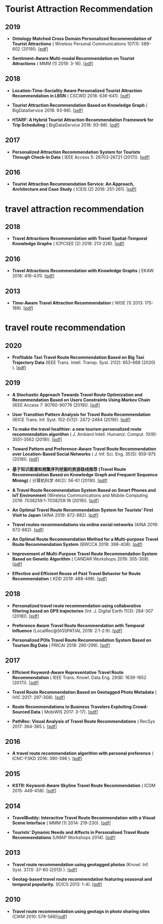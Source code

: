 # Tourist Attraction Recommendation 

## 2019

- **Ontology Matched Cross Domain Personalized Recommendation of Tourist Attractions** (  Wireless Personal Communications 107(1): 589-602 (2019)). [[pdf](https://link.springer.com/article/10.1007%2Fs11277-019-06290-5)]

- **Sentiment-Aware Multi-modal Recommendation on Tourist Attractions** (  MMM (1) 2019: 3-16). [[pdf]( https://link.springer.com/chapter/10.1007%2F978-3-030-05710-7_1)]

## 2018

- **Location-Time-Sociality Aware Personalized Tourist Attraction Recommendation in LBSN** ( CSCWD 2018: 636-641). [[pdf](https://ieeexplore.ieee.org/document/8465179)]

- **Tourist Attraction Recommendation Based on Knowledge Graph** (  BigDataService 2018: 93-98). [[pdf]( https://link.springer.com/chapter/10.1007%2F978-3-030-00828-4_9)]

- **HTARF: A Hybrid Tourist Attraction Recommendation Framework for Trip Scheduling** (  BigDataService 2018: 93-98). [[pdf]( https://ieeexplore.ieee.org/document/8405697)]

## 2017

- **Personalized Attraction Recommendation System for Tourists Through Check-In Data** ( IEEE Access 5: 26703-26721 (2017)). [[pdf]( https://ieeexplore.ieee.org/document/8123926)]

## 2016

- **Tourist Attraction Recommendation Service: An Approach, Architecture and Case Study** ( ICEIS (2) 2016: 251-261). [[pdf]( https://doi.org/10.5220/0005870202510261)]


# travel attraction recommendation

## 2018

- **Travel Attractions Recommendation with Travel Spatial-Temporal Knowledge Graphs** ( ICPCSEE (2) 2018: 213-226). [[pdf](https://link.springer.com/chapter/10.1007%2F978-981-13-2206-8_19)]


## 2016

- **Travel Attractions Recommendation with Knowledge Graphs** (  EKAW 2016: 416-431). [[pdf](https://link.springer.com/chapter/10.1007%2F978-3-319-49004-5_27)]

## 2013

- **Time-Aware Travel Attraction Recommendation** (  WISE (1) 2013: 175-188). [[pdf](https://link.springer.com/chapter/10.1007%2F978-3-642-41230-1_15)]

# travel route recommendation

## 2020

- **Profitable Taxi Travel Route Recommendation Based on Big Taxi Trajectory Data** (IEEE Trans. Intell. Transp. Syst. 21(2): 653-668 (2020)
). [[pdf](https://ieeexplore.ieee.org/document/8654209/)]

## 2019
- **A Stochastic Approach Towards Travel Route Optimization and Recommendation Based on Users Constraints Using Markov Chain** (IEEE Access 7: 90760-90776 (2019)). [[pdf](https://doi.org/10.1109/ACCESS.2019.2926675)]
- **User Transition Pattern Analysis for Travel Route Recommendation** (IEICE Trans. Inf. Syst. 102-D(12): 2472-2484 (2019)). [[pdf](https://search.ieice.org/bin/summary.php?id=e102-d_12_2472)]
- **To make the travel healthier: a new tourism personalized route recommendation algorithm** ( J. Ambient Intell. Humaniz. Comput. 10(9): 3551-3562 (2019)). [[pdf](https://link.springer.com/article/10.1007%2Fs12652-018-1081-z)]
- **Toward Pattern and Preference-Aware Travel Route Recommendation over Location-Based Social Networks** (  J. Inf. Sci. Eng. 35(5): 959-975 (2019)). [[pdf](https://jise.iis.sinica.edu.tw/JISESearch/pages/View/PaperView.jsf?keyId=170_2260)]
- **基于知识图谱和频繁序列挖掘的旅游路线推荐 (Travel Route Recommendation Based on Knowledge Graph and Frequent Sequence Mining)** (  计算机科学 46(2): 56-61 (2019)). [[pdf](http://www.jsjkx.com/CN/10.11896/j.issn.1002-137X.2019.02.009)]
- **A Travel Route Recommendation System Based on Smart Phones and IoT Environment** (Wireless Communications and Mobile Computing 2019: 7038259:1-7038259:16 (2019)). [[pdf](https://www.hindawi.com/journals/wcmc/2019/7038259/)]
- **An Optimal Travel Route Recommendation System for Tourists’ First Visit to Japan** (AINA 2019: 872-882). [[pdf](https://link.springer.com/chapter/10.1007%2F978-3-030-15032-7_73)]
- **Travel routes recommendations via online social networks** (AINA 2019: 872-882). [[pdf](https://dl.acm.org/doi/10.1145/3341161.3345619)]
- **An Optimal Route Recommendation Method for a Multi-purpose Travel Route Recommendation System** (BWCCA 2019: 398-408). [[pdf](https://link.springer.com/chapter/10.1007%2F978-3-030-33506-9_35)]

- **Improvement of Multi-Purpose Travel Route Recommendation System Based on Genetic Algorithm** ( CANDAR Workshops 2019: 305-308). [[pdf](https://ieeexplore.ieee.org/document/8951553)]

- **Effective and Efficient Reuse of Past Travel Behavior for Route Recommendation** ( KDD 2019: 488-498). [[pdf](https://dl.acm.org/doi/10.1145/3292500.3330835)]


## 2018

- **Personalized travel route recommendation using collaborative filtering based on GPS trajectories** (Int. J. Digital Earth 11(3): 284-307 (2018)). [[pdf](https://www.tandfonline.com/doi/abs/10.1080/17538947.2017.1326535?journalCode=tjde20)]

- **Preference Aware Travel Route Recommendation with Temporal Influence** (LocalRec@SIGSPATIAL 2018: 2:1-2:9). [[pdf](https://dl.acm.org/doi/10.1145/3282825.3282829)]

- **Personalized POIs Travel Route Recommendation System Based on Tourism Big Data** (   PRICAI 2018: 290-299). [[pdf](https://link.springer.com/chapter/10.1007%2F978-3-319-97310-4_33)]


## 2017

- **Efficient Keyword-Aware Representative Travel Route Recommendation** (   IEEE Trans. Knowl. Data Eng. 29(8): 1639-1652 (2017)). [[pdf](https://ieeexplore.ieee.org/document/7891639)]

- **Travel Route Recommendation Based on Geotagged Photo Metadata** (   IVIC 2017: 297-308). [[pdf](https://link.springer.com/chapter/10.1007%2F978-3-319-70010-6_28)]


- **Route Recommendations to Business Travelers Exploiting Crowd-Sourced Data** (  MobiWIS 2017: 3-17). [[pdf](https://doi.org/10.1007/978-3-319-65515-4_1)]


- **PathRec: Visual Analysis of Travel Route Recommendations** (  RecSys 2017: 364-365
). [[pdf](https://dl.acm.org/doi/10.1145/3109859.3109983)]

## 2016

- **A travel route recommendation algorithm with personal preference** (  ICNC-FSKD 2016: 390-396
). [[pdf](https://doi.org/10.1109/FSKD.2016.7603205)]


## 2015

- **KSTR: Keyword-Aware Skyline Travel Route Recommendation** (  ICDM 2015: 449-458). [[pdf](https://doi.org/10.1109/ICDM.2015.37)]


## 2014

- **TravelBuddy: Interactive Travel Route Recommendation with a Visual Scene Interface** ( MMM (1) 2014: 219-230). [[pdf](https://link.springer.com/chapter/10.1007%2F978-3-319-04114-8_19)]


- **Tourists' Dynamic Needs and Affects in Personalised Travel Route Recommendations** (UMAP Workshops 2014). [[pdf](http://ceur-ws.org/Vol-1181/pros2014_paper_02.pdf)]

## 2013

- **Travel route recommendation using geotagged photos** (Knowl. Inf. Syst. 37(1): 37-60 (2013)
). [[pdf](https://doi.org/10.1007/s10115-012-0580-z)]

- **Geotag-based travel route recommendation featuring seasonal and temporal popularity.** (ICICS 2013: 1-4). [[pdf](https://ieeexplore.ieee.org/document/6782963)]

## 2010

- **Travel route recommendation using geotags in photo sharing sites** (CIKM 2010: 579-588)[[pdf](https://doi.org/10.1145/1871437.1871513)]

